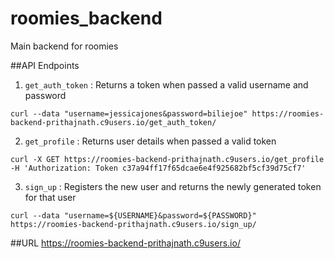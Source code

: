 # roomies_backend
Main backend for roomies

##API Endpoints
1. `get_auth_token` : Returns a token when passed a valid username and password

```
curl --data "username=jessicajones&password=biliejoe" https://roomies-backend-prithajnath.c9users.io/get_auth_token/ 

```

2. `get_profile` : Returns user details when passed a valid token

```
curl -X GET https://roomies-backend-prithajnath.c9users.io/get_profile -H 'Authorization: Token c37a94ff17f65dcae6e4f925682bf5cf39d75cf7'

```

3. `sign_up` : Registers the new user and returns the newly generated token for that user

```
curl --data "username=${USERNAME}&password=${PASSWORD}" https://roomies-backend-prithajnath.c9users.io/sign_up/

```

##URL 
https://roomies-backend-prithajnath.c9users.io/
